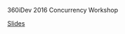360iDev 2016 Concurrency Workshop

[Slides](https://speakerdeck.com/sammyd/360-idev-concurrency-workshop)
